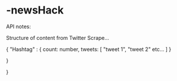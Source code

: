 -newsHack
=========

API notes:

Structure of content from Twitter Scrape...


{ "Hashtag" : {
          count: number,
          tweets: [
            "tweet 1",
            "tweet 2" etc...
            ]
          }
                
}

}

